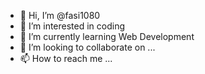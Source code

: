 - 👋 Hi, I’m @fasi1080
- 👀 I’m interested in coding
- 🌱 I’m currently learning Web Development
- 💞️ I’m looking to collaborate on ...
- 📫 How to reach me ...

<!---
fasi1080/fasi1080 is a ✨ special ✨ repository because its `README.md` (this file) appears on your GitHub profile.
You can click the Preview link to take a look at your changes.
--->

